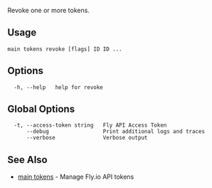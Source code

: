 Revoke one or more tokens.

## Usage
~~~
main tokens revoke [flags] ID ID ...
~~~

## Options

~~~
  -h, --help   help for revoke
~~~

## Global Options

~~~
  -t, --access-token string   Fly API Access Token
      --debug                 Print additional logs and traces
      --verbose               Verbose output
~~~

## See Also

* [main tokens](/docs/flyctl/main-tokens/)	 - Manage Fly.io API tokens

